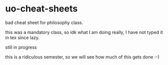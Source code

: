 # uo-cheat-sheets
bad cheat sheet for philosophy class.

this was a mandatory class, so idk what I am doing really, I have not typed it in tex since lazy. 

still in progress

this is a ridiculous semester, so we will see how much of this gets done :-)